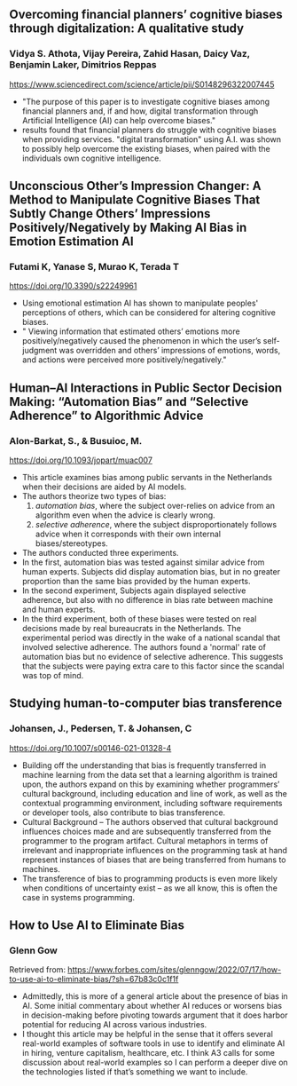 ## Overcoming financial planners’ cognitive biases through digitalization: A qualitative study
### Vidya S. Athota, Vijay Pereira, Zahid Hasan, Daicy Vaz, Benjamin Laker, Dimitrios Reppas
https://www.sciencedirect.com/science/article/pii/S0148296322007445
- "The purpose of this paper is to investigate cognitive biases among financial planners and, if and how, digital transformation through Artificial Intelligence (AI) can help overcome biases."
- results found that financial planners do struggle with cognitive biases when providing services. "digital transformation" using A.I. was shown to possibly help overcome the existing biases, when paired with the individuals own cognitive intelligence. 

## Unconscious Other’s Impression Changer: A Method to Manipulate Cognitive Biases That Subtly Change Others’ Impressions Positively/Negatively by Making AI Bias in Emotion Estimation AI
### Futami K, Yanase S, Murao K, Terada T
https://doi.org/10.3390/s22249961
- Using emotional estimation AI has shown to manipulate peoples' perceptions of others, which can be considered for altering cognitive biases. 
- " Viewing information that estimated others’ emotions more positively/negatively caused the phenomenon in which the user’s self-judgment was overridden and others’ impressions of emotions, words, and actions were perceived more positively/negatively."

## Human–AI Interactions in Public Sector Decision Making: “Automation Bias” and “Selective Adherence” to Algorithmic Advice
### Alon-Barkat, S., & Busuioc, M.
https://doi.org/10.1093/jopart/muac007
- This article examines bias among public servants in the Netherlands when their decisions are aided by AI models.
- The authors theorize two types of bias:
	1. *automation bias*, where the subject over-relies on advice from an algorithm even when the advice is clearly wrong.
	2. *selective adherence*, where the subject disproportionately follows advice when it corresponds with their own internal biases/stereotypes.
- The authors conducted three experiments. 
- In the first, automation bias was tested against similar advice from human experts. Subjects did display automation bias, but in no greater proportion than the same bias provided by the human experts.
- In the second experiment, Subjects again displayed selective adherence, but also with no difference in bias rate between machine and human experts.
- In the third experiment, both of these biases were tested on real decisions made by real bureaucrats in the Netherlands. The experimental period was directly in the wake of a national scandal that involved selective adherence. The authors found a 'normal' rate of automation bias but no evidence of selective adherence. This suggests that the subjects were paying extra care to this factor since the scandal was top of mind.

## Studying human-to-computer bias transference
### Johansen, J., Pedersen, T. & Johansen, C
https://doi.org/10.1007/s00146-021-01328-4
- Building off the understanding that bias is frequently transferred in machine learning from the data set that a learning algorithm is trained upon, the authors expand on this by examining whether programmers’ cultural background, including education and line of work, as well as the contextual programming environment, including software requirements or developer tools, also contribute to bias transference. 
- Cultural Background – The authors observed that cultural background influences choices made and are subsequently transferred from the programmer to the program artifact. Cultural metaphors in terms of irrelevant and inappropriate influences on the programming task at hand represent instances of biases that are being transferred from humans to machines.
- The transference of bias to programming products is even more likely when conditions of uncertainty exist – as we all know, this is often the case in systems programming.

## How to Use AI to Eliminate Bias
### Glenn Gow
Retrieved from: https://www.forbes.com/sites/glenngow/2022/07/17/how-to-use-ai-to-eliminate-bias/?sh=67b83c0c1f1f
- Admittedly, this is more of a general article about the presence of bias in AI. Some initial commentary about whether AI reduces or worsens bias in decision-making before pivoting towards argument that it does harbor potential for reducing AI across various industries.
- I thought this article may be helpful in the sense that it offers several real-world examples of software tools in use to identify and eliminate AI in hiring, venture capitalism, healthcare, etc. I think A3 calls for some discussion about real-world examples so I can perform a deeper dive on the technologies listed if that’s something we want to include. 
